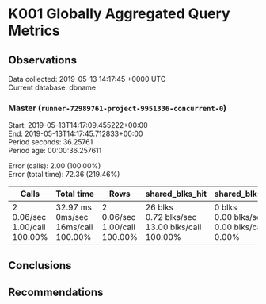 # K001 Globally Aggregated Query Metrics

## Observations ##
Data collected: 2019-05-13 14:17:45 +0000 UTC  
Current database: dbname  



### Master (`runner-72989761-project-9951336-concurrent-0`) ###
Start: 2019-05-13T14:17:09.455222+00:00  
End: 2019-05-13T14:17:45.712833+00:00  
Period seconds: 36.25761  
Period age: 00:00:36.257611  

Error (calls): 2.00 (100.00%)  
Error (total time): 72.36 (219.46%)

| Calls | Total&nbsp;time | Rows | shared_blks_hit | shared_blks_read | shared_blks_dirtied | shared_blks_written | blk_read_time | blk_write_time | kcache_reads | kcache_writes | kcache_user_time_ms | kcache_system_time |
|-------|------------|------|-----------------|------------------|---------------------|---------------------|---------------|----------------|--------------|---------------|---------------------|--------------------|
|2<br/>0.06/sec<br/>1.00/call<br/>100.00% |32.97&nbsp;ms<br/>0ms/sec<br/>16ms/call<br/>100.00% |2<br/>0.06/sec<br/>1.00/call<br/>100.00% |26&nbsp;blks<br/>0.72&nbsp;blks/sec<br/>13.00&nbsp;blks/call<br/>100.00% |0&nbsp;blks<br/>0.00&nbsp;blks/sec<br/>0.00&nbsp;blks/call<br/>0.00% |0&nbsp;blks<br/>0.00&nbsp;blks/sec<br/>0.00&nbsp;blks/call<br/>0.00% |0&nbsp;blks<br/>0.00&nbsp;blks/sec<br/>0.00&nbsp;blks/call<br/>0.00% |0.00&nbsp;ms<br/>0ms/sec<br/>0ms/call<br/>0.00% |0.00&nbsp;ms<br/>0ms/sec<br/>0ms/call<br/>0.00% |0.00&nbsp;bytes<br/>0.00&nbsp;bytes/sec<br/>0.00&nbsp;bytes/call<br/>0.00% |0.00&nbsp;bytes<br/>0.00&nbsp;bytes/sec<br/>0.00&nbsp;bytes/call<br/>0.00% |0.00&nbsp;ms<br/>0ms/sec<br/>0ms/call<br/>0.00% |0.00&nbsp;ms<br/>0ms/sec<br/>0ms/call<br/>0.00%|





## Conclusions ##


## Recommendations ##

